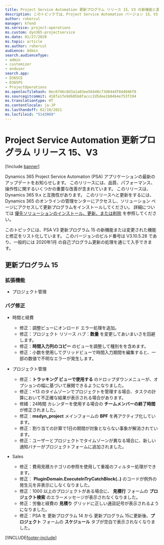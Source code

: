 ```yaml
---
title: Project Service Automation 更新プログラム リリース 15、V3 の新機能と変更点
description: このトピックでは、Project Service Automation バージョン 15、V3 の新機能と変更点について説明します。
author: ruhercul
manager: kfend
ms.service: project-operations
ms.custom: dyn365-projectservice
ms.date: 01/27/2020
ms.topic: article
ms.author: ruhercul
audience: Admin
search.audienceType:
- admin
- customizer
- enduser
search.app:
- D365CE
- D365PS
- ProjectOperations
ms.openlocfilehash: 0ec6746c0d3a1a03ee56440c73d044df844046f8
ms.sourcegitcommit: 418fa1fe9d605b8faccc2d5dee1b04b4e753f194
ms.translationtype: HT
ms.contentlocale: ja-JP
ms.lasthandoff: 02/10/2021
ms.locfileid: "5143969"
---
```

# <a name="project-service-automation-update-release-15-v3"></a>Project Service Automation 更新プログラム リリース 15、V3

[!include [banner](../includes/psa-now-project-operations.md)]

Dynamics 365 Project Service Automation (PSA) アプリケーションの最新のアップデートをお知らせします。 このリリースには、品質、パフォーマンス、操作性に関するいくつかの重要な改善が含まれています。 このリリースは、Dynamics 365 9.x と互換性があります。 このリリースへと更新をするには、Dynamics 365 のオンラインの管理センターにアクセスし、ソリューション ページにアクセスして更新プログラムをインストールしてください。 詳細については [優先ソリューションのインストール、更新、または削除](https://docs.microsoft.com/power-platform/admin/install-remove-preferred-solution) を参照してください。

このトピックには、PSA V3 更新プログラム 15 の新機能または変更された機能と修正をリスト化しています。 このバージョンのビルド番号は V3.10.5.28 であり、一般的には 2020年1月 の自己プログラム更新の処理を通じて入手できます。

## <a name="update-release-15"></a>更新プログラム 15 

### <a name="enhancements"></a>拡張機能

- プロジェクト管理

### <a name="bug-fixes"></a>バグ修正

- 時間と経費

  - 修正：調整ビューにオンロード エラー処理を追加。
  - 修正：プロジェクト リソース ハブ：**数量** を変更してあいまいさを回避します。
  - 修正：**時間入力列のコピー** のビューを調整して種別をを含めます。
  - 修正：小数を使用してグリッドビューで時間入力期間を編集すると、一部の数値で不明なエラーが発生します。

- プロジェクト管理

  - 修正：**トラッキング ビューで使用する** のドロップダウンメニューが、オプションの幅に基づいて展開できるようになりました。
  - 修正：+13 のタイムゾーンでプロジェクトを管理する場合、タスクの計算において不正確な結果が表示される場合があります。
  - 修繕：24時間 カレンダーを使用する場合の **チームメンバーの終了時間** が修正されました。
  - 修正：**msdyn_project** メインフォームの **BPF** を再アクティブ化しています。
  - 修正：割り当ての計算で1日の期間が対象とならない事象が解消されています。
  - 修正：ユーザーとプロジェクトでタイムゾーンが異なる場合に、新しい通知バナーがプロジェクトフォームに追加されました。

- Sales

  - 修正：費用見積カテゴリの参照を使用して重複のフィルター処理ができます。
  - 修正： **PluginDomain.ExecuteInTryCatchBlock(..)** のコードが例外の発生元を非表示にしなくなりました。
  - 修正：1000 以上のプロジェクトがある場合に、 **見積行** フォームの **プロジェクト検索** のエラーメッセージが表示されなくなりました。
  - 修正：労働と経費の **見積り** グリッドに正しい通貨記号が表示されるようになりました。
  - 修正：PSA を 更新プログラム 14 から 更新プログラム 15に更新後、**プロジェクト** フォームの **スケジュール** タブが空白で表示されなくなりました。


[!INCLUDE[footer-include](../includes/footer-banner.md)]